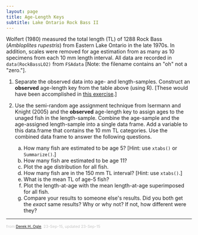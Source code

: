 ```yaml
---
layout: page
title: Age-Length Keys
subtitle: Lake Ontario Rock Bass II
---
```


<style type="text/css">
ol ol { list-style-type: lower-alpha; }
</style>

Wolfert (1980) measured the total length (TL) of 1288 Rock Bass (*Ambloplites rupestris*) from Eastern Lake Ontario in the late 1970s.  In addition, scales were removed for age estimation from as many as 10 specimens from each 10 mm length interval.  All data are recorded in `data(RockBassLO2)` from `FSAdata` [Note: the filename contains an "oh" not a "zero."].

1. Separate the observed data into age- and length-samples.  Construct an **observed** age-length key from the table above (using R).  [These would have been accomplished in [this exercise](ALK_LORockBass_1.html).]

1. Use the semi-random age assignment technique from Isermann and Knight (2005) and the **observed** age-length key to assign ages to the unaged fish in the length-sample.  Combine the age-sample and the age-assigned length-sample into a single data frame.  Add a variable to this data.frame that contains the 10 mm TL categories.  Use the combined data frame to answer the following questions.
    1. How many fish are estimated to be age 5?  [Hint: use `xtabs()` or `Summarize()`.]
    1. How many fish are estimated to be age 11?
    1. Plot the age distribution for all fish.
    1. How many fish are in the 150 mm TL interval? [Hint: use `xtabs()`.]
    1. What is the mean TL of age-5 fish?
    1. Plot the length-at-age with the mean length-at-age superimposed for all fish.
    1. Compare your results to someone else's results.  Did you both get the *exact* same results? Why or why not?  If not, how different were they?

---
<p style="font-size: 0.75em; color: c6c6c6;">from <a href="http://derekogle.com">Derek H. Ogle</a>, 23-Sep-15, updated 23-Sep-15</p>

